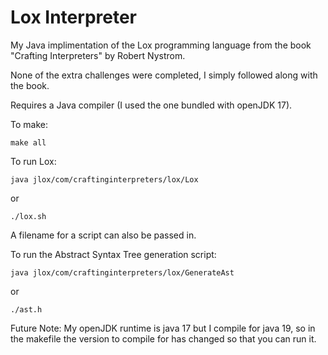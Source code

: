 # Lox Interpreter

My Java implimentation of the Lox programming language from the book 
"Crafting Interpreters" by Robert Nystrom.

None of the extra challenges were completed, I simply followed along with the
book.

Requires a Java compiler (I used the one bundled with openJDK 17).

To make:

```make all```

To run Lox:

```java jlox/com/craftinginterpreters/lox/Lox```

or 

```./lox.sh```

A filename for a script can also be passed in.

To run the Abstract Syntax Tree generation script:

```java jlox/com/craftinginterpreters/lox/GenerateAst```

or

```./ast.h```

Future Note: My openJDK runtime is java 17 but I compile for java 19, 
so in the makefile the version to compile for has changed so that you can run it.